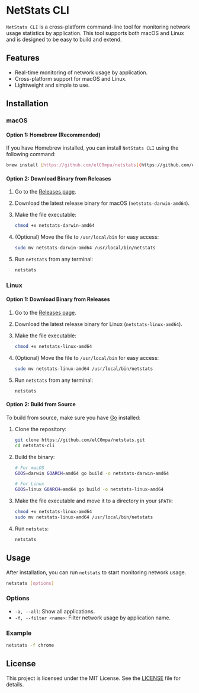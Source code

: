 # NetStats CLI

`NetStats CLI` is a cross-platform command-line tool for monitoring network usage statistics by application. This tool supports both macOS and Linux and is designed to be easy to build and extend.

## Features

- Real-time monitoring of network usage by application.
- Cross-platform support for macOS and Linux.
- Lightweight and simple to use.

## Installation

### macOS

#### Option 1: Homebrew (Recommended)

If you have Homebrew installed, you can install `NetStats CLI` using the following command:

```bash
brew install [https://github.com/elC0mpa/netstats](https://github.com/elC0mpa/netstats)
```

#### Option 2: Download Binary from Releases

1. Go to the [Releases page](https://github.com/elC0mpa/netstats/releases).
2. Download the latest release binary for macOS (`netstats-darwin-amd64`).
3. Make the file executable:

   ```bash
   chmod +x netstats-darwin-amd64
   ```

4. (Optional) Move the file to `/usr/local/bin` for easy access:

   ```bash
   sudo mv netstats-darwin-amd64 /usr/local/bin/netstats
   ```

5. Run `netstats` from any terminal:

   ```bash
   netstats
   ```

### Linux

#### Option 1: Download Binary from Releases

1. Go to the [Releases page](https://github.com/elC0mpa/netstats/releases).
2. Download the latest release binary for Linux (`netstats-linux-amd64`).
3. Make the file executable:

   ```bash
   chmod +x netstats-linux-amd64
   ```

4. (Optional) Move the file to `/usr/local/bin` for easy access:

   ```bash
   sudo mv netstats-linux-amd64 /usr/local/bin/netstats
   ```

5. Run `netstats` from any terminal:

   ```bash
   netstats
   ```

#### Option 2: Build from Source

To build from source, make sure you have [Go](https://golang.org/dl/) installed:

1. Clone the repository:

   ```bash
   git clone https://github.com/elC0mpa/netstats.git
   cd netstats-cli
   ```

2. Build the binary:

   ```bash
   # For macOS
   GOOS=darwin GOARCH=amd64 go build -o netstats-darwin-amd64

   # For Linux
   GOOS=linux GOARCH=amd64 go build -o netstats-linux-amd64
   ```

3. Make the file executable and move it to a directory in your `$PATH`:

   ```bash
   chmod +x netstats-linux-amd64
   sudo mv netstats-linux-amd64 /usr/local/bin/netstats
   ```

4. Run `netstats`:

   ```bash
   netstats
   ```

## Usage

After installation, you can run `netstats` to start monitoring network usage.

```bash
netstats [options]
```

### Options

- `-a, --all`: Show all applications.
- `-f, --filter <name>`: Filter network usage by application name.

### Example

```bash
netstats -f chrome
```

## License

This project is licensed under the MIT License. See the [LICENSE](./LICENSE.md) file for details.
